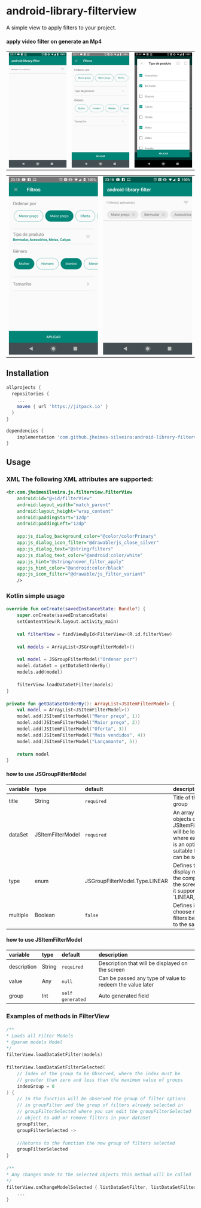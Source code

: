 # android-library-filterview

A simple view to apply filters to your project.

#### apply video filter on generate an Mp4
<table>
    <td><img src="previews/Screenshot_20190203-231743.png"></td>
    <td><img src="previews/Screenshot_20190203-231750.png"></td>
    <td><img src="previews/Screenshot_20190203-231810.png"></td>

</table>
<table>
    <td><img src="previews/Screenshot_20190203-231829.png"></td>
    <td><img src="previews/Screenshot_20190203-231836.png"></td>
</table>

## Installation

```gradle
allprojects {
  repositories {
    ...
    maven { url 'https://jitpack.io' }
  }
}
```

```gradle
dependencies {
    implementation 'com.github.jheimes-silveira:android-library-filterview:${version}'
}
```


## Usage

### XML **The following XML attributes are supported:**
```xml
<br.com.jheimesilveira.js.filterview.FilterView
    android:id="@+id/filterView"
    android:layout_width="match_parent"
    android:layout_height="wrap_content"
    android:paddingStart="12dp"
    android:paddingLeft="12dp"
    
    app:js_dialog_background_color="@color/colorPrimary"
    app:js_dialog_icon_filter="@drawable/js_close_silver"
    app:js_dialog_text="@string/filters"
    app:js_dialog_text_color="@android:color/white"
    app:js_hint="@string/never_filter_apply"
    app:js_hint_color="@android:color/black"
    app:js_icon_filter="@drawable/js_filter_variant"
    />
```

### Kotlin simple usage

```kotlin
override fun onCreate(savedInstanceState: Bundle?) {
    super.onCreate(savedInstanceState)
    setContentView(R.layout.activity_main)

    val filterView = findViewById<FilterView>(R.id.filterView)

    val models = ArrayList<JSGroupFilterModel>()

    val model = JSGroupFilterModel("Ordenar por")
    model.dataSet = getDataSetOrderBy()
    models.add(model)

    filterView.loadDataSetFilter(models)
}

private fun getDataSetOrderBy(): ArrayList<JSItemFilterModel> {
    val model = ArrayList<JSItemFilterModel>()
    model.add(JSItemFilterModel("Menor preço", 1))
    model.add(JSItemFilterModel("Maior preço", 2))
    model.add(JSItemFilterModel("Oferta", 3))
    model.add(JSItemFilterModel("Mais vendidos", 4))
    model.add(JSItemFilterModel("Lançamanto", 5))

    return model
}
```

#### how to use JSGroupFilterModel
| variable | type | default | description |
|:---|:---|:---|:---|
| title | String |  `required` | Title of the filter group |
| dataSet | JSItemFilterModel |  `required` | An array of objects of type JSItemFilterModel will be loaded where each item is an option of a suitable filter that can be selected |
| type | enum | JSGroupFilterModel.Type.LINEAR | Defines the display mode of the component on the screen, where it supports: `LINEAR, GRID |
| multiple | Boolean |  `false` | Defines if you can choose multiple filters belonging to the same group |

#### how to use JSItemFilterModel
| variable | type | default | description |
|:---|:---|:---|:---|
| description | String |  `required` | Description that will be displayed on the screen |
| value | Any |  `null` | Can be passed any type of value to redeem the value later |
| group | Int | `self generated` | Auto generated field |


### Examples of methods in FilterView

```kotlin
/**
* Loads all Filter Models
* @param models Model
*/
filterView.loadDataSetFilter(models)

filterView.loadDataSetFilterSelected(
    // Index of the group to be Observed, where the index must be
    // greater than zero and less than the maximum value of groups
    indexGroup = 0
) {
    // In the function will be observed the group of filter options
    // in groupFilter and the group of filters already selected in
    // groupFilterSelected where you can edit the groupFilterSelected
    // object to add or remove filters in your dataSet
    groupFilter,
    groupFilterSelected ->

    //Returns to the function the new group of filters selected
    groupFilterSelected
}

/**
* Any changes made to the selected objects this method will be called
*/
filterView.onChangeModelSelected { listDataSetFilter, listDataSetFilterSelected, dataSet ->
    ...
}
```